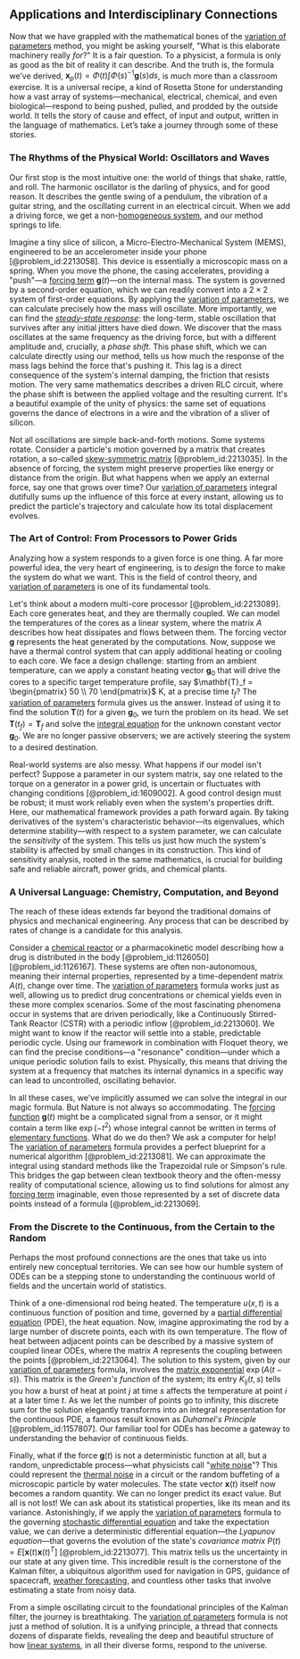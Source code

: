 ## Applications and Interdisciplinary Connections

Now that we have grappled with the mathematical bones of the [variation of parameters](@article_id:173425) method, you might be asking yourself, "What is this elaborate machinery really *for*?" It is a fair question. To a physicist, a formula is only as good as the bit of reality it can describe. And the truth is, the formula we’ve derived, $\mathbf{x}_p(t) = \Phi(t) \int \Phi(s)^{-1} \mathbf{g}(s) ds$, is much more than a classroom exercise. It is a universal recipe, a kind of Rosetta Stone for understanding how a vast array of systems—mechanical, electrical, chemical, and even biological—respond to being pushed, pulled, and prodded by the outside world. It tells the story of cause and effect, of input and output, written in the language of mathematics. Let’s take a journey through some of these stories.

### The Rhythms of the Physical World: Oscillators and Waves

Our first stop is the most intuitive one: the world of things that shake, rattle, and roll. The harmonic oscillator is the darling of physics, and for good reason. It describes the gentle swing of a pendulum, the vibration of a guitar string, and the oscillating current in an electrical circuit. When we add a driving force, we get a non-[homogeneous system](@article_id:149917), and our method springs to life.

Imagine a tiny slice of silicon, a Micro-Electro-Mechanical System (MEMS), engineered to be an accelerometer inside your phone [@problem_id:2213058]. This device is essentially a microscopic mass on a spring. When you move the phone, the casing accelerates, providing a "push"—a [forcing term](@article_id:165492) $\mathbf{g}(t)$—on the internal mass. The system is governed by a second-order equation, which we can readily convert into a $2 \times 2$ system of first-order equations. By applying the [variation of parameters](@article_id:173425), we can calculate precisely how the mass will oscillate. More importantly, we can find the *[steady-state response](@article_id:173293)*: the long-term, stable oscillation that survives after any initial jitters have died down. We discover that the mass oscillates at the same frequency as the driving force, but with a different amplitude and, crucially, a *phase shift*. This phase shift, which we can calculate directly using our method, tells us how much the response of the mass lags behind the force that's pushing it. This lag is a direct consequence of the system's internal damping, the friction that resists motion. The very same mathematics describes a driven RLC circuit, where the phase shift is between the applied voltage and the resulting current. It's a beautiful example of the unity of physics: the same set of equations governs the dance of electrons in a wire and the vibration of a sliver of silicon.

Not all oscillations are simple back-and-forth motions. Some systems rotate. Consider a particle's motion governed by a matrix that creates rotation, a so-called [skew-symmetric matrix](@article_id:155504) [@problem_id:2213035]. In the absence of forcing, the system might preserve properties like energy or distance from the origin. But what happens when we apply an external force, say one that grows over time? Our [variation of parameters](@article_id:173425) integral dutifully sums up the influence of this force at every instant, allowing us to predict the particle's trajectory and calculate how its total displacement evolves.

### The Art of Control: From Processors to Power Grids

Analyzing how a system responds to a given force is one thing. A far more powerful idea, the very heart of engineering, is to *design* the force to make the system do what we want. This is the field of control theory, and [variation of parameters](@article_id:173425) is one of its fundamental tools.

Let's think about a modern multi-core processor [@problem_id:2213089]. Each core generates heat, and they are thermally coupled. We can model the temperatures of the cores as a linear system, where the matrix $A$ describes how heat dissipates and flows between them. The forcing vector $\mathbf{g}$ represents the heat generated by the computations. Now, suppose we have a thermal control system that can apply additional heating or cooling to each core. We face a design challenge: starting from an ambient temperature, can we apply a constant heating vector $\mathbf{g}_0$ that will drive the cores to a specific target temperature profile, say $\mathbf{T}_f = \begin{pmatrix} 50 \\ 70 \end{pmatrix}$ K, at a precise time $t_f$? The [variation of parameters](@article_id:173425) formula gives us the answer. Instead of using it to find the solution $\mathbf{T}(t)$ for a given $\mathbf{g}_0$, we turn the problem on its head. We set $\mathbf{T}(t_f) = \mathbf{T}_f$ and solve the [integral equation](@article_id:164811) for the unknown constant vector $\mathbf{g}_0$. We are no longer passive observers; we are actively steering the system to a desired destination.

Real-world systems are also messy. What happens if our model isn't perfect? Suppose a parameter in our system matrix, say one related to the torque on a generator in a power grid, is uncertain or fluctuates with changing conditions [@problem_id:1609002]. A good control design must be robust; it must work reliably even when the system's properties drift. Here, our mathematical framework provides a path forward again. By taking derivatives of the system's characteristic behavior—its eigenvalues, which determine stability—with respect to a system parameter, we can calculate the *sensitivity* of the system. This tells us just how much the system's stability is affected by small changes in its construction. This kind of sensitivity analysis, rooted in the same mathematics, is crucial for building safe and reliable aircraft, power grids, and chemical plants.

### A Universal Language: Chemistry, Computation, and Beyond

The reach of these ideas extends far beyond the traditional domains of physics and mechanical engineering. Any process that can be described by rates of change is a candidate for this analysis.

Consider a [chemical reactor](@article_id:203969) or a pharmacokinetic model describing how a drug is distributed in the body [@problem_id:1126050] [@problem_id:1126167]. These systems are often non-autonomous, meaning their internal properties, represented by a time-dependent matrix $A(t)$, change over time. The [variation of parameters](@article_id:173425) formula works just as well, allowing us to predict drug concentrations or chemical yields even in these more complex scenarios. Some of the most fascinating phenomena occur in systems that are driven periodically, like a Continuously Stirred-Tank Reactor (CSTR) with a periodic inflow [@problem_id:2213060]. We might want to know if the reactor will settle into a stable, predictable periodic cycle. Using our framework in combination with Floquet theory, we can find the precise conditions—a "resonance" condition—under which a unique periodic solution fails to exist. Physically, this means that driving the system at a frequency that matches its internal dynamics in a specific way can lead to uncontrolled, oscillating behavior.

In all these cases, we've implicitly assumed we can solve the integral in our magic formula. But Nature is not always so accommodating. The [forcing function](@article_id:268399) $\mathbf{g}(t)$ might be a complicated signal from a sensor, or it might contain a term like $\exp(-t^2)$ whose integral cannot be written in terms of [elementary functions](@article_id:181036). What do we do then? We ask a computer for help! The [variation of parameters](@article_id:173425) formula provides a perfect blueprint for a numerical algorithm [@problem_id:2213081]. We can approximate the integral using standard methods like the Trapezoidal rule or Simpson's rule. This bridges the gap between clean textbook theory and the often-messy reality of computational science, allowing us to find solutions for almost any [forcing term](@article_id:165492) imaginable, even those represented by a set of discrete data points instead of a formula [@problem_id:2213069].

### From the Discrete to the Continuous, from the Certain to the Random

Perhaps the most profound connections are the ones that take us into entirely new conceptual territories. We can see how our humble system of ODEs can be a stepping stone to understanding the continuous world of fields and the uncertain world of statistics.

Think of a one-dimensional rod being heated. The temperature $u(x,t)$ is a continuous function of position and time, governed by a [partial differential equation](@article_id:140838) (PDE), the heat equation. Now, imagine approximating the rod by a large number of discrete points, each with its own temperature. The flow of heat between adjacent points can be described by a massive system of coupled linear ODEs, where the matrix $A$ represents the coupling between the points [@problem_id:2213064]. The solution to this system, given by our [variation of parameters](@article_id:173425) formula, involves the [matrix exponential](@article_id:138853) $\exp(A(t-s))$. This matrix is the *Green's function* of the system; its entry $K_{ij}(t,s)$ tells you how a burst of heat at point $j$ at time $s$ affects the temperature at point $i$ at a later time $t$. As we let the number of points go to infinity, this discrete sum for the solution elegantly transforms into an integral representation for the continuous PDE, a famous result known as *Duhamel's Principle* [@problem_id:1157807]. Our familiar tool for ODEs has become a gateway to understanding the behavior of continuous fields.

Finally, what if the force $\mathbf{g}(t)$ is not a deterministic function at all, but a random, unpredictable process—what physicists call "[white noise](@article_id:144754)"? This could represent the [thermal noise](@article_id:138699) in a circuit or the random buffeting of a microscopic particle by water molecules. The state vector $\mathbf{x}(t)$ itself now becomes a random quantity. We can no longer predict its exact value. But all is not lost! We can ask about its statistical properties, like its mean and its variance. Astonishingly, if we apply the [variation of parameters](@article_id:173425) formula to the governing [stochastic differential equation](@article_id:139885) and take the expectation value, we can derive a deterministic differential equation—the *Lyapunov equation*—that governs the evolution of the state's *covariance matrix* $P(t) = E[\mathbf{x}(t)\mathbf{x}(t)^T]$ [@problem_id:2213077]. This matrix tells us the uncertainty in our state at any given time. This incredible result is the cornerstone of the Kalman filter, a ubiquitous algorithm used for navigation in GPS, guidance of spacecraft, [weather forecasting](@article_id:269672), and countless other tasks that involve estimating a state from noisy data.

From a simple oscillating circuit to the foundational principles of the Kalman filter, the journey is breathtaking. The [variation of parameters](@article_id:173425) formula is not just a method of solution. It is a unifying principle, a thread that connects dozens of disparate fields, revealing the deep and beautiful structure of how [linear systems](@article_id:147356), in all their diverse forms, respond to the universe.